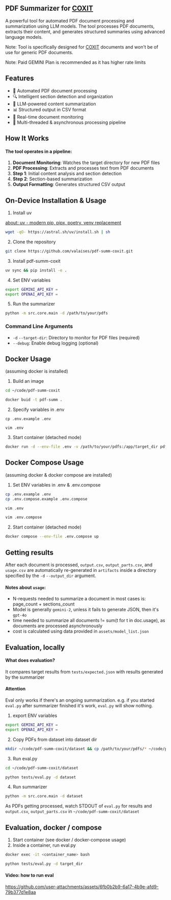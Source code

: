 ## PDF Summarizer for [COXIT](https://coxit.co/)

A powerful tool for automated PDF document processing and summarization using LLM models. The tool processes PDF documents, extracts their content, and generates structured summaries using advanced language models.

Note: Tool is specifically designed for [COXIT](https://coxit.co/) documents and won't be of use for generic PDF documents.

Note: Paid GEMINI Plan is recommended as it has higher rate limits

## Features

- 📄 Automated PDF document processing
- 🔍 Intelligent section detection and organization
- 🤖 LLM-powered content summarization
- 📊 Structured output in CSV format
- 👀 Real-time document monitoring
- 🚀 Multi-threaded & asynchronous processing pipeline

## How It Works

#### The tool operates in a pipeline:

1. **Document Monitoring**: Watches the target directory for new PDF files
2. **PDF Processing**: Extracts and processes text from PDF documents
3. **Step 1**: Initial content analysis and section detection
4. **Step 2**: Section-based summarization
5. **Output Formatting**: Generates structured CSV output

## On-Device Installation & Usage
1. Install uv

[about: uv - modern pip, pipx, poetry, venv replacement](https://docs.astral.sh/uv/getting-started/installation/)
```bash
wget -qO- https://astral.sh/uv/install.sh | sh
```

2. Clone the repository
```bash
git clone https://github.com/valaises/pdf-summ-coxit.git
```

3. Install pdf-summ-coxit
```bash
uv sync && pip install -e .
```
4. Set ENV variables
```bash
export GEMINI_API_KEY =
export OPENAI_API_KEY = 
```

5. Run the summarizer
```bash
python -m src.core.main -d /path/to/your/pdfs
```

### Command Line Arguments

- `-d` `--target-dir`: Directory to monitor for PDF files (required)
- `--debug`: Enable debug logging (optional)

## Docker Usage 
(assuming docker is installed)

1. Build an image
```bash
cd ~/code/pdf-summ-coxit
```
```bash
docker buid -t pdf-summ .
```
2. Specify variables in .env
```
cp .env.example .env
```
```
vim .env
```
3. Start container (detached mode)
```bash
docker run -d --env-file .env -v /path/to/your/pdfs:/app/target_dir pdf-summ
```

## Docker Compose Usage
(assuming docker & docker compose are installed)
1. Set ENV variables in .env & .env.compose 
```bash
cp .env.example .env
cp .env.compose.example .env.compose
```
```bash
vim .env
```
```bash
vim .env.compose
```
2. Start container (detached mode)
```bash
docker compose --env-file .env.compose up
```

## Getting results

After each document is processed, `output.csv`, `output_parts.csv`, and `usage.csv` are automatically re-generated in `artifacts` inside a directory specified by the `-d` `--output_dir` argument.

#### Notes about `usage`: 
* N-requests needed to summarize a document in most cases is: page_count + sections_count
* Model is generally `gemini-2`, unless it fails to generate JSON, then it's `gpt-4o`
* time needed to summarize all documents != sum(t for t in doc.usage), as documents are processed asynchronously
* cost is calculated using data provided in `assets/model_list.json`

## Evaluation, locally
#### What does evaluation?
It compares target results from `tests/expected.json` with results generated by the summarizer

#### Attention
Eval only works if there's an ongoing summarization. e.g. if you started `eval.py` after summarizer finished it's work, `eval.py` will show nothing.

1. export ENV variables
```bash
export GEMINI_API_KEY =
export OPENAI_API_KEY = 
```
2. Copy PDFs from dataset into dataset dir
```bash
mkdir ~/code/pdf-summ-coxit/dataset && cp /path/to/your/pdfs/* ~/code/pdf-summ-coxit/dataset 
```
3. Run eval.py
```bash
cd ~/code/pdf-summ-coxit/dataset
```
```bash
python tests/eval.py -d dataset
```
4. Run summarizer
```bash
python -m src.core.main -d dataset
```
As PDFs getting processed, watch STDOUT of `eval.py` for results and `output.csv`, `output_parts.csv` in `~/code/pdf-summ-coxit/dataset`

## Evaluation, docker / compose




1. Start container (see docker / docker-compose usage)
2. Inside a container, run eval.py
```bash
docker exec -it <container_name> bash
```

```bash
python tests/eval.py -d target_dir
```

#### Video: how to run eval
https://github.com/user-attachments/assets/6fb0b2b9-6a17-4b9e-afd9-79b377d1e8aa
